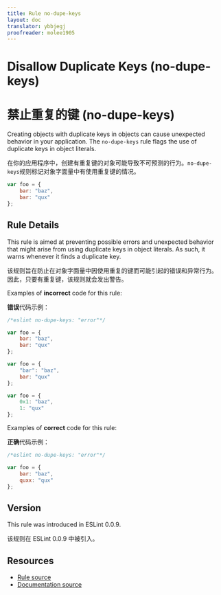 ```yaml
---
title: Rule no-dupe-keys
layout: doc
translator: ybbjegj
proofreader: molee1905
---
```

<!-- Note: No pull requests accepted for this file. See README.md in the root directory for details. -->

# Disallow Duplicate Keys (no-dupe-keys)

# 禁止重复的键 (no-dupe-keys)

Creating objects with duplicate keys in objects can cause unexpected behavior in your application. The `no-dupe-keys` rule flags the use of duplicate keys in object literals.

在你的应用程序中，创建有重复键的对象可能导致不可预测的行为。`no-dupe-keys`规则标记对象字面量中有使用重复键的情况。

```js
var foo = {
    bar: "baz",
    bar: "qux"
};
```

## Rule Details

This rule is aimed at preventing possible errors and unexpected behavior that might arise from using duplicate keys in object literals. As such, it warns whenever it finds a duplicate key.

该规则旨在防止在对象字面量中因使用重复的键而可能引起的错误和异常行为。 因此，只要有重复键，该规则就会发出警告。

Examples of **incorrect** code for this rule:

**错误**代码示例：

```js
/*eslint no-dupe-keys: "error"*/

var foo = {
    bar: "baz",
    bar: "qux"
};

var foo = {
    "bar": "baz",
    bar: "qux"
};

var foo = {
    0x1: "baz",
    1: "qux"
};
```

Examples of **correct** code for this rule:

**正确**代码示例：

```js
/*eslint no-dupe-keys: "error"*/

var foo = {
    bar: "baz",
    quxx: "qux"
};
```

## Version

This rule was introduced in ESLint 0.0.9.

该规则在 ESLint 0.0.9 中被引入。

## Resources

* [Rule source](https://github.com/eslint/eslint/tree/master/lib/rules/no-dupe-keys.js)
* [Documentation source](https://github.com/eslint/eslint/tree/master/docs/rules/no-dupe-keys.md)
